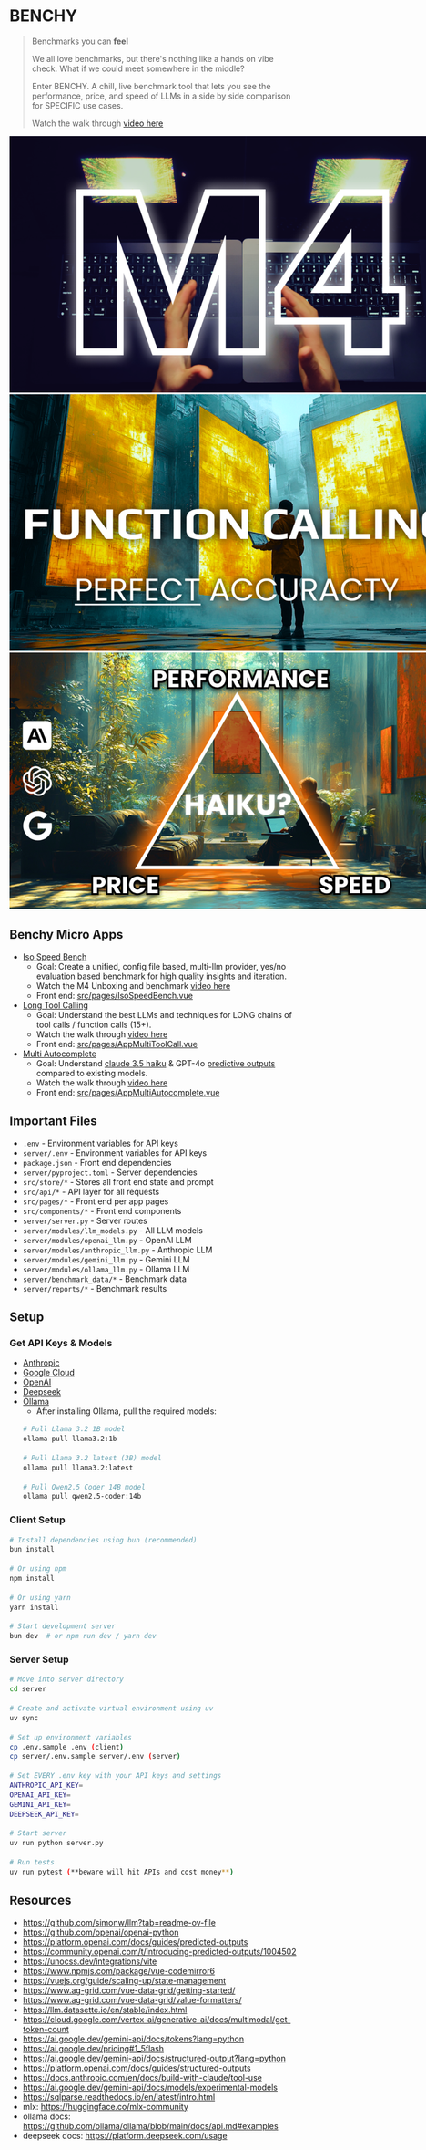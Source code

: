 # BENCHY
> Benchmarks you can **feel**
>
> We all love benchmarks, but there's nothing like a hands on vibe check. What if we could meet somewhere in the middle?
> 
> Enter BENCHY. A chill, live benchmark tool that lets you see the performance, price, and speed of LLMs in a side by side comparison for SPECIFIC use cases.
>
> Watch the walk through [video here](https://youtu.be/OwUm-4I22QI)

<img src="./images/m4-max-mac-book-pro-benchmarked.png" alt="m4-mac-book-pro" style="max-width: 800px;">

<img src="./images/parallel-function-calling.png" alt="parallel-function-calling" style="max-width: 800px;">

<img src="./images/perf-price-speed-pick-two.png" alt="pick-two" style="max-width: 800px;">

## Benchy Micro Apps
- [Iso Speed Bench](https://youtu.be/OwUm-4I22QI)
  - Goal: Create a unified, config file based, multi-llm provider, yes/no evaluation based benchmark for high quality insights and iteration.
  - Watch the M4 Unboxing and benchmark [video here](https://youtu.be/OwUm-4I22QI)
  - Front end: [src/pages/IsoSpeedBench.vue](src/pages/IsoSpeedBench.vue)
- [Long Tool Calling](https://youtu.be/ZlljCLhq814)
  - Goal: Understand the best LLMs and techniques for LONG chains of tool calls / function calls (15+).
  - Watch the walk through [video here](https://youtu.be/ZlljCLhq814)
  - Front end: [src/pages/AppMultiToolCall.vue](src/pages/AppMultiToolCall.vue)
- [Multi Autocomplete](https://youtu.be/1ObiaSiA8BQ)
  - Goal: Understand [claude 3.5 haiku](https://www.anthropic.com/claude/haiku) & GPT-4o [predictive outputs](https://platform.openai.com/docs/guides/predicted-outputs) compared to existing models. 
  - Watch the walk through [video here](https://youtu.be/1ObiaSiA8BQ)
  - Front end: [src/pages/AppMultiAutocomplete.vue](src/pages/AppMultiAutocomplete.vue)
## Important Files
- `.env` - Environment variables for API keys
- `server/.env` - Environment variables for API keys
- `package.json` - Front end dependencies
- `server/pyproject.toml` - Server dependencies
- `src/store/*` - Stores all front end state and prompt
- `src/api/*` - API layer for all requests
- `src/pages/*` - Front end per app pages
- `src/components/*` - Front end components
- `server/server.py` - Server routes
- `server/modules/llm_models.py` - All LLM models
- `server/modules/openai_llm.py` - OpenAI LLM
- `server/modules/anthropic_llm.py` - Anthropic LLM
- `server/modules/gemini_llm.py` - Gemini LLM
- `server/modules/ollama_llm.py` - Ollama LLM
- `server/benchmark_data/*` - Benchmark data
- `server/reports/*` - Benchmark results

## Setup

### Get API Keys & Models
- [Anthropic](https://docs.anthropic.com/en/api/getting-started)
- [Google Cloud](https://ai.google.dev/gemini-api/docs/api-key)
- [OpenAI](https://help.openai.com/en/articles/4936850-where-do-i-find-my-openai-api-key)
- [Deepseek](https://platform.deepseek.com/)
- [Ollama](https://ollama.ai/download)
  - After installing Ollama, pull the required models:
  ```bash
  # Pull Llama 3.2 1B model
  ollama pull llama3.2:1b
  
  # Pull Llama 3.2 latest (3B) model
  ollama pull llama3.2:latest
  
  # Pull Qwen2.5 Coder 14B model
  ollama pull qwen2.5-coder:14b
  ```

### Client Setup
```bash
# Install dependencies using bun (recommended)
bun install

# Or using npm
npm install

# Or using yarn
yarn install

# Start development server
bun dev  # or npm run dev / yarn dev
```

### Server Setup
```bash
# Move into server directory
cd server

# Create and activate virtual environment using uv
uv sync

# Set up environment variables
cp .env.sample .env (client)
cp server/.env.sample server/.env (server)

# Set EVERY .env key with your API keys and settings
ANTHROPIC_API_KEY=
OPENAI_API_KEY=
GEMINI_API_KEY=
DEEPSEEK_API_KEY=

# Start server
uv run python server.py

# Run tests
uv run pytest (**beware will hit APIs and cost money**)
```

## Resources
- https://github.com/simonw/llm?tab=readme-ov-file
- https://github.com/openai/openai-python
- https://platform.openai.com/docs/guides/predicted-outputs
- https://community.openai.com/t/introducing-predicted-outputs/1004502
- https://unocss.dev/integrations/vite
- https://www.npmjs.com/package/vue-codemirror6
- https://vuejs.org/guide/scaling-up/state-management
- https://www.ag-grid.com/vue-data-grid/getting-started/
- https://www.ag-grid.com/vue-data-grid/value-formatters/
- https://llm.datasette.io/en/stable/index.html
- https://cloud.google.com/vertex-ai/generative-ai/docs/multimodal/get-token-count
- https://ai.google.dev/gemini-api/docs/tokens?lang=python
- https://ai.google.dev/pricing#1_5flash
- https://ai.google.dev/gemini-api/docs/structured-output?lang=python
- https://platform.openai.com/docs/guides/structured-outputs
- https://docs.anthropic.com/en/docs/build-with-claude/tool-use
- https://ai.google.dev/gemini-api/docs/models/experimental-models
- https://sqlparse.readthedocs.io/en/latest/intro.html
- mlx: https://huggingface.co/mlx-community
- ollama docs: https://github.com/ollama/ollama/blob/main/docs/api.md#examples
- deepseek docs: https://platform.deepseek.com/usage